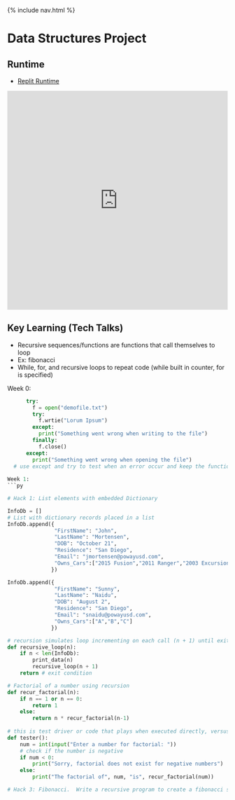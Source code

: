 {% include nav.html %}

# Data Structures Project

## Runtime
- [Replit Runtime](https://replit.com/@nicm21/nicrepo-3)
<iframe frameborder="0" width="100%" height="500px" src="https://replit.com/@nicm21/nicrepo-3?embed=true"></iframe>

## Key Learning (Tech Talks)
- Recursive sequences/functions are functions that call themselves to loop
- Ex: fibonacci
- While, for, and recursive loops to repeat code (while built in counter, for is specified)

Week 0: 
```py 
      try: 
        f = open("demofile.txt")
        try:
          f.wrtie("Lorum Ipsum")
        except:
          print("Something went wrong when writing to the file")
        finally:
          f.close()
      except:
        print("Something went wrong when opening the file")
  # use except and try to test when an error occur and keep the function running```
  
Week 1:
```py

# Hack 1: List elements with embedded Dictionary

InfoDb = []
# List with dictionary records placed in a list  
InfoDb.append({  
               "FirstName": "John",  
               "LastName": "Mortensen",  
               "DOB": "October 21",  
               "Residence": "San Diego",  
               "Email": "jmortensen@powayusd.com",  
               "Owns_Cars":["2015 Fusion","2011 Ranger","2003 Excursion","1997 F-350", "1969 Cadillac"]  
              })  

InfoDb.append({  
               "FirstName": "Sunny",  
               "LastName": "Naidu",  
               "DOB": "August 2",  
               "Residence": "San Diego",  
               "Email": "snaidu@powayusd.com",  
               "Owns_Cars":["A","B","C"]  
              })  
```
```py 
# recursion simulates loop incrementing on each call (n + 1) until exit condition is met
def recursive_loop(n):
    if n < len(InfoDb):
        print_data(n)
        recursive_loop(n + 1)
    return # exit condition

# Factorial of a number using recursion
def recur_factorial(n):
    if n == 1 or n == 0:
        return 1
    else:
        return n * recur_factorial(n-1)
        
# this is test driver or code that plays when executed directly, versus import which will not run these statements
def tester():
    num = int(input("Enter a number for factorial: "))
    # check if the number is negative
    if num < 0:
        print("Sorry, factorial does not exist for negative numbers")
    else:
        print("The factorial of", num, "is", recur_factorial(num))

# Hack 3: Fibonacci.  Write a recursive program to create a fibonacci sequence including error handling(with try/except) for invalid input
```
        
